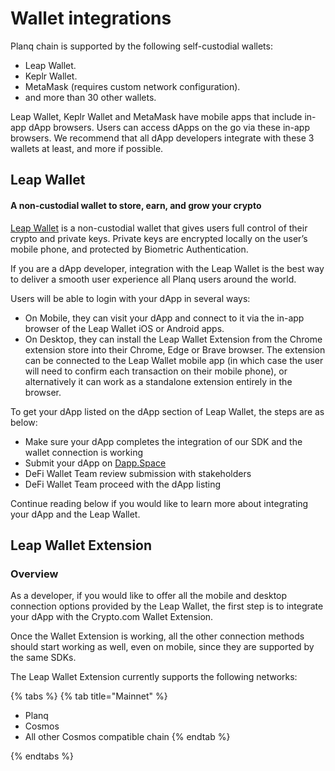 # Wallet integrations

Planq chain is supported by the following self-custodial wallets:

* Leap Wallet.
* Keplr Wallet.
* MetaMask (requires custom network configuration).
* and more than 30 other wallets.

Leap Wallet, Keplr Wallet and MetaMask have mobile apps that include in-app dApp browsers. Users can access dApps on the go via these in-app browsers. We recommend that all dApp developers integrate with these 3 wallets at least, and more if possible.

## Leap Wallet

#### &#x20;A non-custodial wallet to store, earn, and grow your crypto

[Leap Wallet](https://leapwallet.io) is a non-custodial wallet that gives users full control of their crypto and private keys. Private keys are encrypted locally on the user’s mobile phone, and protected by Biometric Authentication.&#x20;

If you are a dApp developer, integration with the Leap Wallet is the best way to deliver a smooth user experience all Planq users around the world.

Users will be able to login with your dApp in several ways:

* On Mobile, they can visit your dApp and connect to it via the in-app browser of the Leap Wallet iOS or Android apps.
* On Desktop, they can install the Leap Wallet Extension from the Chrome extension store into their Chrome, Edge or Brave browser. The extension can be connected to the Leap Wallet mobile app (in which case the user will need to confirm each transaction on their mobile phone), or alternatively it can work as a standalone extension entirely in the browser.

To get your dApp listed on the dApp section of Leap Wallet, the steps are as below:&#x20;

* Make sure your dApp completes the integration of our SDK and the wallet connection is working
* Submit your dApp on [Dapp.Space](https://dapp.space)
* DeFi Wallet Team review submission with stakeholders
* DeFi Wallet Team proceed with the dApp listing

Continue reading below if you would like to learn more about integrating your dApp and the Leap Wallet.

## Leap Wallet Extension

### Overview

As a developer, if you would like to offer all the mobile and desktop connection options provided by the Leap Wallet, the first step is to integrate your dApp with the Crypto.com Wallet  Extension.

Once the Wallet Extension is working, all the other connection methods should start working as well, even on mobile, since they are supported by the same SDKs.

The Leap Wallet Extension currently supports the following networks:

{% tabs %}
{% tab title="Mainnet" %}
* Planq&#x20;
* Cosmos
* All other Cosmos compatible chain
{% endtab %}

{% endtabs %}
